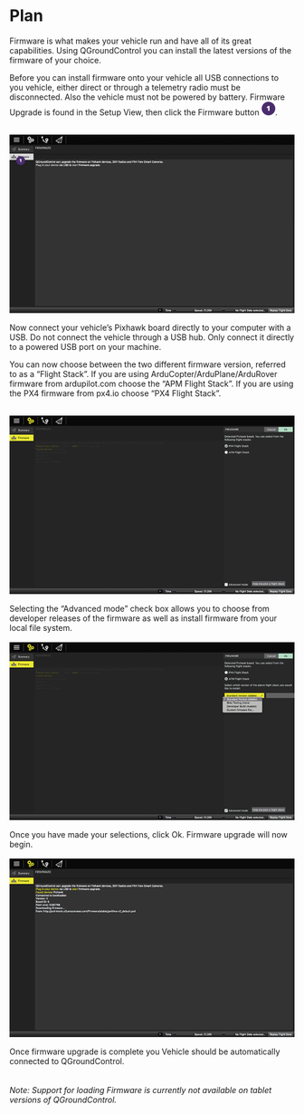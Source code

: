 # Plan
Firmware is what makes your vehicle run and have all of its great capabilities. Using QGroundControl you can install the latest versions of the firmware of your choice.

Before you can install firmware onto your vehicle all USB connections to you vehicle, either direct or through a telemetry radio must be disconnected. Also the vehicle must not be powered by battery. Firmware Upgrade is found in the Setup View, then click the Firmware button ![](images/01.png).
<br><br>

![](images/setup/02_loading_firmare_screen_home.png)

Now connect your vehicle’s Pixhawk board directly to your computer with a USB. Do not connect the vehicle through a USB hub. Only connect it directly to a powered USB port on your machine.

You can now choose between the two different firmware version, referred to as a “Flight Stack”. If you are using ArduCopter/ArduPlane/ArduRover firmware from ardupilot.com choose the “APM Flight Stack”. If you are using the PX4 firmware from px4.io choose “PX4 Flight Stack”.
<br><br>

![](images/setup/02_loading_firmare_screen_edit.png)

Selecting the “Advanced mode” check box allows you to choose from developer releases of the firmware as well as install firmware from your local file system.
<br><br>
![](images/setup/02_loading_firmare_screen_edit_02.png)

Once you have made your selections, click Ok. Firmware upgrade will now begin.
<br><br>
![](images/setup/02_loading_firmare_screen_upgrade.png)

Once firmware upgrade is complete you Vehicle should be automatically connected to QGroundControl. 
<br><br><br>
*Note: Support for loading Firmware is currently not available on tablet versions of QGroundControl.*
